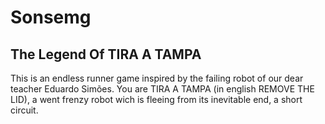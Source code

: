 # Sonsemg
## The Legend Of TIRA A TAMPA
This is an endless runner game inspired by the failing robot of our dear teacher Eduardo Simões.
You are TIRA A TAMPA (in english REMOVE THE LID), a went frenzy robot wich is fleeing from its inevitable end, a short circuit. 